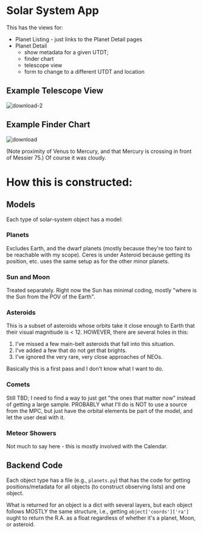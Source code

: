 # Solar System App

This has the views for:

* Planet Listing - just links to the Planet Detail pages
* Planet Detail
    * show metadata for a given UTDT;
    * finder chart
    * telescope view
    * form to change to a different UTDT and location

## Example Telescope View

![download-2](https://user-images.githubusercontent.com/485748/147896952-2d741fdb-f1c8-4f5d-8de0-de127618802e.png)

## Example Finder Chart

![download](https://user-images.githubusercontent.com/485748/147896978-e9225e7c-6b58-4e2c-adb8-fa89e4f82743.png)

(Note proximity of Venus to Mercury, and that Mercury is crossing in front of Messier 75.)   Of course it was cloudy.


# How this is constructed:

## Models

Each type of solar-system object has a model:

### Planets

Excludes Earth, and the dwarf planets (mostly because they're too faint to be reachable with my scope).  Ceres is
under Asteroid because getting its position, etc. uses the same setup as for the other minor planets.

### Sun and Moon
Treated separately.   Right now the Sun has minimal coding, mostly "where is the Sun from the POV of the Earth".

### Asteroids

This is a subset of asteroids whose orbits take it close enough to Earth that their visual magnitiude is < 12.
HOWEVER, there are several holes in this:

1. I've missed a few main-belt asteroids that fall into this situation.
2. I've added a few that do not get that brights.
3. I've ignored the very rare, very close approaches of NEOs.

Basically this is a first pass and I don't know what I want to do.

### Comets

Still TBD;  I need to find a way to just get "the ones that matter now" instead of getting a large sample.
PROBABLY what I'll do is NOT to use a source from the MPC, but just have the orbital elements be part of the 
model, and let the user deal with it.

### Meteor Showers

Not much to say here - this is mostly involved with the Calendar.

## Backend Code

Each object type has a file (e.g., `planets.py`) that has the code for getting positions/metadata for all 
objects (to construct observing lists) and one object.

What is returned for an object is a dict with several layers, but each object follows MOSTLY the same structure, 
i.e., getting  `object['coords']['ra']` ought to return the R.A. as a float regardless of whether it's a planet,
Moon, or asteroid.


